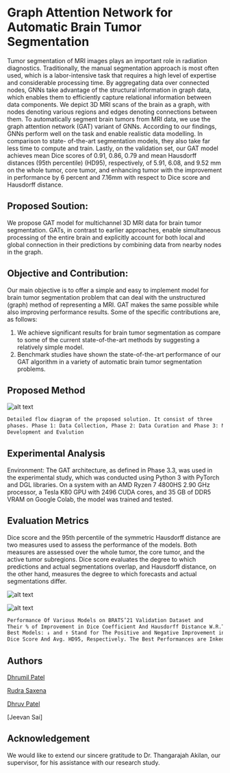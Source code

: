 
# Graph Attention Network for Automatic Brain Tumor Segmentation

Tumor segmentation of MRI images plays an important role in radiation diagnostics. Traditionally, the manual segmentation approach is most often used, which is a
labor-intensive task that requires a high level of expertise and considerable processing time. By aggregating data over connected nodes, GNNs take advantage of
the structural information in graph data, which enables them to efficiently capture relational information between data components. We depict 3D MRI scans of the brain
as a graph, with nodes denoting various regions and edges denoting connections between them. To automatically segment brain tumors from MRI data, we use the
graph attention network (GAT) variant of GNNs. According to our findings, GNNs perform well on the task and enable realistic data modelling. In comparison to state-
of-the-art segmentation models, they also take far less time to compute and train. Lastly, on the validation set, our GAT model achieves mean Dice scores of 0.91, 0.86,
0.79 and mean Hausdorff distances (95th percentile) (HD95), respectively, of 5.91, 6.08, and 9.52 mm on the whole tumor, core tumor, and enhancing tumor with the
improvement in performance by 6 percent and 7.16mm with respect to Dice score and Hausdorff distance.
## Proposed Soution:
We propose GAT model for multichannel 3D MRI data for brain tumor segmentation. GATs, in contrast to earlier approaches, enable simultaneous processing of the entire brain and explicitly account for both local and global connection in their predictions
by combining data from nearby nodes in the graph.

## Objective and Contribution:
Our main objective is to offer a simple and easy to implement model for brain tumor segmentation problem that can deal with the unstructured (graph) method of representing a MRI. GAT makes the same possible while also improving performance
results. Some of the specific contributions are, as follows:
1) We achieve significant results for brain tumor segmentation as compare to some
of the current state-of-the-art methods by suggesting a relatively simple model.
2) Benchmark studies have shown the state-of-the-art performance of our GAT
algorithm in a variety of automatic brain tumor segmentation problems.



## Proposed Method
![alt text](https://raw.githubusercontent.com/saxenarudra/GAN-for-Automatic-Brain-Tumor-Segmentation/main/Proposed%20Solution.jpg)

```bash
Detailed flow diagram of the proposed solution. It consist of three
phases. Phase 1: Data Collection, Phase 2: Data Curation and Phase 3: Model
Development and Evalution
```

## Experimental Analysis
Environment: The GAT architecture, as defined in Phase 3.3, was used in the experimental study,
which was conducted using Python 3 with PyTorch and DGL libraries. On a system
with an AMD Ryzen 7 4800HS 2.90 GHz processor, a Tesla K80 GPU with 2496
CUDA cores, and 35 GB of DDR5 VRAM on Google Colab, the model was trained
and tested.

## Evaluation Metrics
Dice score and the 95th percentile of the symmetric Hausdorff distance are two measures used to assess the performance of the models. Both measures are assessed
over the whole tumor, the core tumor, and the active tumor subregions. Dice score evaluates the degree to which predictions and actual segmentations overlap, and
Hausdorff distance, on the other hand, measures the degree to which forecasts and actual segmentations differ.

![alt text](https://github.com/saxenarudra/GAN-for-Automatic-Brain-Tumor-Segmentation/blob/main/performance%20analysis.png)

![alt text](https://github.com/saxenarudra/GAN-for-Automatic-Brain-Tumor-Segmentation/blob/main/training%20progress.png)

```bash
Performance Of Various Models on BRATS’21 Validation Dataset and
Their % of Improvement in Dice Coefficient And Hausdorff Distance W.R.T The
Best Models: ↓ and ↑ Stand for The Positive and Negative Improvement in Avg.
Dice Score And Avg. HD95, Respectively. The Best Performances are Inked in Blue
```

## Authors
[Dhrumil Patel](https://github.com/Dhrumil7)

[Rudra Saxena](https://github.com/saxenarudra)

[Dhruv Patel](https://github.com/dhruv2610/)

[Jeevan Sai]

## Acknowledgement
We would like to extend our sincere gratitude to Dr. Thangarajah Akilan, our supervisor, for his assistance with our research study.
